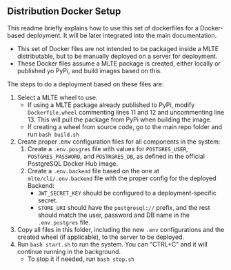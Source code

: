 ## Distribution Docker Setup

This readme briefly explains how to use this set of dockerfiles for a Docker-based deployment. It will be later integrated into the main documentation.

 - This set of Docker files are not intended to be packaged inside a MLTE distributable, but to be manually deployed on a server for deployment.
 - These Docker files assume a MLTE package is created, either locally or published yo PyPi, and build images based on this.

 The steps to do a deployment based on these files are:

 1. Select a MLTE wheel to use.
    - If using a MLTE package already published to PyPi, modify ``Dockerfile.wheel`` commenting lines 11 and 12 and uncommenting line 13. This will pull the package from PyPi when building the image.
    - If creating a wheel from source code, go to the main repo folder and run ``bash build.sh``
 1. Create proper .env configuration files for all components in the system:
    1. Create a ``.env.posgres`` file with values for ``POSTGRES_USER``, ``POSTGRES_PASSWORD``, and ``POSTRGRES_DB``, as defined in the official PostgreSQL Docker Hub image.
    1. Create a ``.env.backend`` file based on the one at ``mlte/cli/.env.backend`` file with the proper config for the deployed Backend:
       - ``JWT_SECRET_KEY`` should be configured to a deployment-specific secret.
       - ``STORE_URI`` should have the ``postgresql://`` prefix, and the rest should match the user, password and DB name in the ``.env.postgres`` file.
1. Copy all files in this folder, including the new ``.env`` configurations and the created wheel (if applicable), to the server to be deployed.
1. Run ``bash start.sh`` to run the system. You can "CTRL+C" and it will continue running in the background.
    - To stop it if needed, run ``bash stop.sh``
